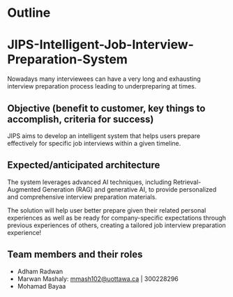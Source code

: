 # Outline

# JIPS-Intelligent-Job-Interview-Preparation-System

Nowadays many interviewees can have a very long and exhausting interview preparation process leading to underpreparing at times. 

## Objective (benefit to customer, key things to accomplish, criteria for success)

JIPS aims to develop an intelligent system that helps users prepare effectively for specific job interviews within a given timeline. 

## Expected/anticipated architecture
The system leverages advanced AI techniques, including Retrieval-Augmented Generation (RAG) and generative AI, to provide personalized and comprehensive interview preparation materials. 

The solution will help user better prepare given their related personal experiences as well as be ready for company-specific expectations through previous experiences of others, creating a tailored job interview preparation experience!

## Team members and their roles

- Adham Radwan
- Marwan Mashaly: mmash102@uottawa.ca | 300228296
- Mohamad Bayaa
